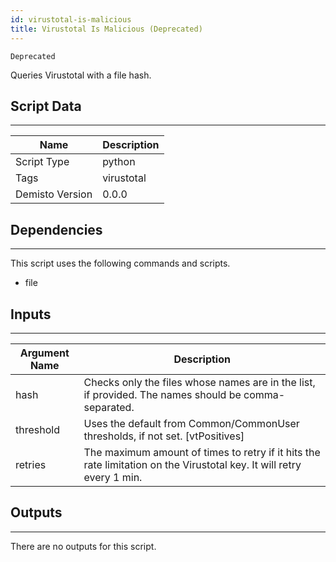```yaml
---
id: virustotal-is-malicious
title: Virustotal Is Malicious (Deprecated)
---
```


`Deprecated`

Queries Virustotal with a file hash.

## Script Data
---

| **Name** | **Description** |
| --- | --- |
| Script Type | python |
| Tags | virustotal |
| Demisto Version | 0.0.0 |

## Dependencies
---
This script uses the following commands and scripts.
* file

## Inputs
---

| **Argument Name** | **Description** |
| --- | --- |
| hash | Checks only the files whose names are in the list, if provided. The names should be comma-separated. |
| threshold | Uses the default from Common/CommonUser thresholds, if not set. [vtPositives] |
| retries | The maximum amount of times to retry if it hits the rate limitation on the Virustotal key. It will retry every 1 min.|

## Outputs
---
There are no outputs for this script.
